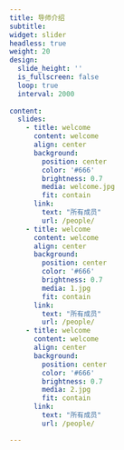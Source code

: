 ```yaml
---
title: 导师介绍
subtitle:
widget: slider
headless: true
weight: 20
design:
  slide_height: ''
  is_fullscreen: false
  loop: true
  interval: 2000
  
content:
  slides:
    - title: welcome
      content: welcome
      align: center
      background:
        position: center
        color: '#666'
        brightness: 0.7
        media: welcome.jpg
        fit: contain
      link: 
        text: "所有成员"
        url: /people/
    - title: welcome
      content: welcome
      align: center
      background:
        position: center
        color: '#666'
        brightness: 0.7
        media: 1.jpg
        fit: contain
      link: 
        text: "所有成员"
        url: /people/
    - title: welcome
      content: welcome
      align: center
      background:
        position: center
        color: '#666'
        brightness: 0.7
        media: 2.jpg
        fit: contain
      link: 
        text: "所有成员"
        url: /people/

---
```



